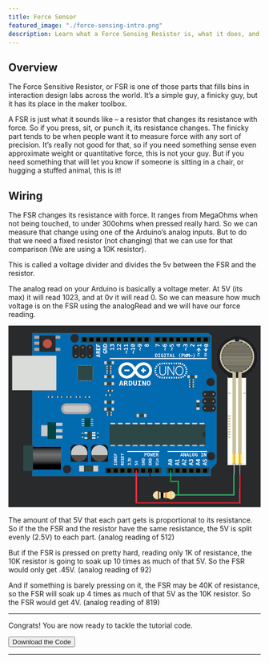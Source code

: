 ```yaml
---
title: Force Sensor
featured_image: "./force-sensing-intro.png"
description: Learn what a Force Sensing Resistor is, what it does, and how to control it with Arduino.
---
```

## Overview
The Force Sensitive Resistor, or FSR is one of those parts that fills bins in interaction design labs across the world. It’s a simple guy, a finicky guy, but it has its place in the maker toolbox.

A FSR is just what it sounds like – a resistor that changes its resistance with force. So if you press, sit, or punch it, its resistance changes. The finicky part tends to be when people want it to measure force with any sort of precision. It’s really not good for that, so if you need something sense even approximate weight or quantitative force, this is not your guy. But if you need something that will let you know if someone is sitting in a chair, or hugging a stuffed animal, this is it!


## Wiring
The FSR changes its resistance with force. It ranges from MegaOhms when not being touched, to under 300ohms when pressed really hard. So we can measure that change using one of the Arduino’s analog inputs. But to do that we need a fixed resistor (not changing) that we can use for that comparison (We are using a 10K resistor). 

This is called a voltage divider and divides the 5v between the FSR and the resistor. 

The analog read on your Arduino is basically a voltage meter. At 5V (its max) it will read 1023, and at 0v it will read 0. So we can measure how much voltage is on the FSR using the analogRead and we will have our force reading.

![Wiring Diagram of the FSR](./images/arduino-hookup-1.png)

The amount of that 5V that each part gets is proportional to its resistance. So if the the FSR and the resistor have the same resistance, the 5V is split evenly (2.5V) to each part. (analog reading of 512)

But if the FSR is pressed on pretty hard, reading only 1K of resistance, the 10K resistor is going to soak up 10 times as much of that 5V. So the FSR would only get .45V. (analog reading of 92)

And if something is barely pressing on it, the FSR may be 40K of resistance, so the FSR will soak up 4 times as much of that 5V as the 10K resistor. So the FSR would get 4V. (analog reading of 819)


***

Congrats! You are now ready to tackle the tutorial code.

<button class="mdc-button mdc-button--raised">
  <a href="./code/ForceTutorial.ino" class="mdc-button__label" style="text-decoration: none;" download>Download the Code</a>
</button>

***